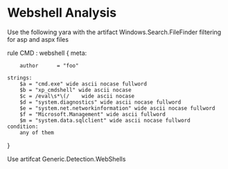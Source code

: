 # Webshell Analysis
Use the following yara with the artifact Windows.Search.FileFinder filtering for asp and aspx files

rule CMD : webshell
{
	meta:
	
	    author		= "foo"
	    
	strings:
		$a = "cmd.exe" wide ascii nocase fullword
		$b = "xp_cmdshell" wide ascii nocase
		$c = /eval\s*\(/	wide ascii nocase
		$d = "system.diagnostics" wide ascii nocase fullword
		$e = "system.net.networkinformation" wide ascii nocase fullword
		$f = "Microsoft.Management" wide ascii fullword
		$m = "system.data.sqlclient" wide ascii nocase fullword
	condition:
		any of them
}

Use artifcat Generic.Detection.WebShells
